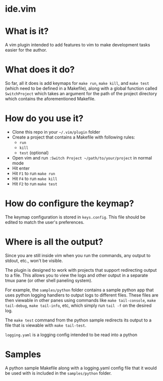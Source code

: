 ide.vim
=======

# What is it?
A vim plugin intended to add features to vim to make development tasks easier
for the author.

# What does it do?
So far, all it does is add keymaps for `make run`, `make kill`, and
`make test` (which need to be defined in a Makefile), along with a global
function called `SwitchProject` which takes an argument for the path of the
project directory which contains the aforementioned Makefile.

# How do you use it?
- Clone this repo in your `~/.vim/plugin` folder
- Create a project that contains a Makefile with following rules:
    - `run`
    - `kill`
    - `test` (optional)
- Open vim and run `:Switch Project ~/path/to/your/project` in normal mode
- Hit enter
- Hit `F1` to run `make run`
- Hit `F4` to run `make kill`
- Hit `F2` to run `make test`

# How do configure the keymap?
The keymap configuration is stored in `keys.config`. This file should be
edited to match the user's preferences.

# Where is all the output?
Since you are still inside vim when you run the commands, any output to stdout,
etc., won't be visible.

The plugin is designed to work with projects that support redirecting output
to a file. This allows you to view the logs and other output in a separate
tmux pane (or other shell paneling system).

For example, the `samples/python` folder contains a sample python app that
uses python logging handlers to output logs to different files. These 
files are then viewable in other panes using commands like
`make tail-console`, `make tail-debug`, `make tail-info`, etc, which simply
run `tail -f` on the desired log.

The `make test` command from the python sample redirects its output to 
a file that is viewable with `make tail-test`.

`logging.yaml` is a logging config intended to be read into a python

# Samples
A python sample Makefile along with a logging.yaml config file that it
would be used with is included in the `samples/python` folder.
